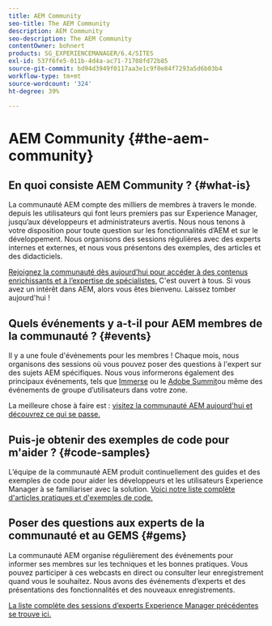 ```yaml
---
title: AEM Community
seo-title: The AEM Community
description: AEM Community
seo-description: The AEM Community
contentOwner: bohnert
products: SG_EXPERIENCEMANAGER/6.4/SITES
exl-id: 537f6fe5-011b-4d4a-ac71-71708fd72b85
source-git-commit: bd94d3949f0117aa3e1c9f0e84f7293a5d6b03b4
workflow-type: tm+mt
source-wordcount: '324'
ht-degree: 39%

---
```


# AEM Community {#the-aem-community}

## En quoi consiste AEM Community ? {#what-is}

La communauté AEM compte des milliers de membres à travers le monde. depuis les utilisateurs qui font leurs premiers pas sur Experience Manager, jusqu’aux développeurs et administrateurs avertis.  Nous nous tenons à votre disposition pour toute question sur les fonctionnalités d’AEM et sur le développement. Nous organisons des sessions régulières avec des experts internes et externes, et nous vous présentons des exemples, des articles et des didacticiels.

[Rejoignez la communauté dès aujourd’hui pour accéder à des contenus enrichissants et à l’expertise de spécialistes.](https://forums.adobe.com/community/experience-cloud/marketing-cloud/experience-manager) C&#39;est ouvert à tous. Si vous avez un intérêt dans AEM, alors vous êtes bienvenu. Laissez tomber aujourd&#39;hui !

## Quels événements y a-t-il pour AEM membres de la communauté ? {#events}

Il y a une foule d&#39;événements pour les membres ! Chaque mois, nous organisons des sessions où vous pouvez poser des questions à l&#39;expert sur des sujets AEM spécifiques. Nous vous informerons également des principaux événements, tels que [Immerse](http://help-forums.adobe.com/content/adobeforums/en/experience-manager-forum/adobe-experience-manager.topic.html/forum__fb7p-the_immerseagendai.html) ou le [Adobe Summit](http://summit.adobe.com/na/?promoid=6JMR7JQY&amp;mv=other)ou même des événements de groupe d’utilisateurs dans votre zone.

La meilleure chose à faire est : [visitez la communauté AEM aujourd&#39;hui et découvrez ce qui se passe.](http://help-forums.adobe.com/content/adobeforums/en/experience-manager-forum/adobe-experience-manager.html)

## Puis-je obtenir des exemples de code pour m&#39;aider ? {#code-samples}

L’équipe de la communauté AEM produit continuellement des guides et des exemples de code pour aider les développeurs et les utilisateurs Experience Manager à se familiariser avec la solution. [Voici notre liste complète d&#39;articles pratiques et d&#39;exemples de code.](https://helpx.adobe.com/fr/experience-manager/topics/how-to.html)

## Poser des questions aux experts de la communauté et au GEMS {#gems}

La communauté AEM organise régulièrement des événements pour informer ses membres sur les techniques et les bonnes pratiques. Vous pouvez participer à ces webcasts en direct ou consulter leur enregistrement quand vous le souhaitez. Nous avons des événements d’experts et des présentations des fonctionnalités et des nouveaux enregistrements.

[La liste complète des sessions d’experts Experience Manager précédentes se trouve ici.](https://helpx.adobe.com/experience-manager/kt/eseminars/ask-the-expert/atace-index.html)
